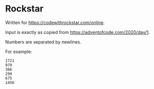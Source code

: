 # Rockstar

Written for https://codewithrockstar.com/online.

Input is exactly as copied from https://adventofcode.com/2020/day/1.

Numbers are separated by newlines.

For example:

```
1721
979
366
299
675
1456
```

